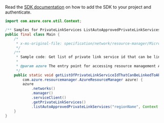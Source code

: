 Read the [SDK documentation](https://github.com/Azure/azure-sdk-for-java/blob/azure-resourcemanager_2.13.0/sdk/resourcemanager/azure-resourcemanager/README.md) on how to add the SDK to your project and authenticate.

```java
import com.azure.core.util.Context;

/** Samples for PrivateLinkServices ListAutoApprovedPrivateLinkServices. */
public final class Main {
    /*
     * x-ms-original-file: specification/network/resource-manager/Microsoft.Network/stable/2021-05-01/examples/AutoApprovedPrivateLinkServicesGet.json
     */
    /**
     * Sample code: Get list of private link service id that can be linked to a private end point with auto approved.
     *
     * @param azure The entry point for accessing resource management APIs in Azure.
     */
    public static void getListOfPrivateLinkServiceIdThatCanBeLinkedToAPrivateEndPointWithAutoApproved(
        com.azure.resourcemanager.AzureResourceManager azure) {
        azure
            .networks()
            .manager()
            .serviceClient()
            .getPrivateLinkServices()
            .listAutoApprovedPrivateLinkServices("regionName", Context.NONE);
    }
}
```
